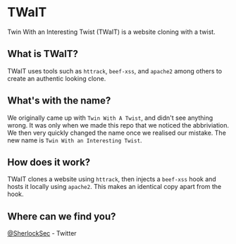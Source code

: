 # TWaIT
Twin With an Interesting Twist (TWaIT) is a website cloning with a twist.

## What is TWaIT?

TWaIT uses tools such as `httrack`, `beef-xss`, and `apache2` among others to create an authentic looking clone.

## What's with the name?

We originally came up with `Twin With A Twist`, and didn't see anything wrong. It was only when we made this repo that we noticed the abbriviation. We then very quickly changed the name once we realised our mistake. The new name is `Twin With an Interesting Twist`.

## How does it work?

TWaIT clones a website using `httrack`, then injects a `beef-xss` hook and hosts it locally using `apache2`. This makes an identical copy apart from the hook.

## Where can we find you?

[@SherlockSec](https://twitter.com/SherlockSec) - Twitter
